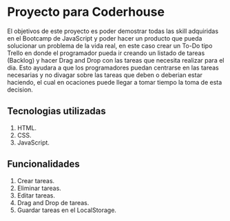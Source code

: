 # Proyecto para Coderhouse

El objetivos de este proyecto es poder demostrar todas las skill adquiridas en el Bootcamp de JavaScript y poder hacer un producto que pueda solucionar un problema de la vida real, en este caso crear un To-Do tipo Trello en donde el programador pueda ir creando un listado de tareas (Backlog) y hacer Drag and Drop con las tareas que necesita realizar para el dia. Esto ayudara a que los programadores puedan centrarse en las tareas necesarias y no divagar sobre las tareas que deben o deberian estar haciendo, el cual en ocaciones puede llegar a tomar tiempo la toma de esta decision.

## Tecnologias utilizadas
1. HTML.
2. CSS.
3. JavaScript.

## Funcionalidades

1. Crear tareas.
2. Eliminar tareas.
3. Editar tareas.
4. Drag and Drop de tareas.
5. Guardar tareas en el LocalStorage.

